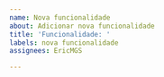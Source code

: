```yaml
---
name: Nova funcionalidade
about: Adicionar nova funcionalidade
title: 'Funcionalidade: '
labels: nova funcionalidade
assignees: EricMGS

---
```




